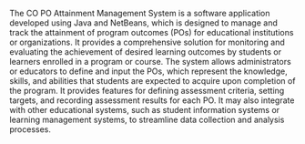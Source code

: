The CO PO Attainment Management System is a software application developed using Java and NetBeans, which is designed to manage and track the attainment of program outcomes (POs) for educational institutions or organizations. It provides a comprehensive solution for monitoring and evaluating the achievement of desired learning outcomes by students or learners enrolled in a program or course. The system allows administrators or educators to define and input the POs, which represent the knowledge, skills, and abilities that students are expected to acquire upon completion of the program. It provides features for defining assessment criteria, setting targets, and recording assessment results for each PO. It may also integrate with other educational systems, such as student information systems or learning management systems, to streamline data collection and analysis processes.
